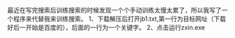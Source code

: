  最近在写完搜索后训练搜索的时候发现一个个手动训练太慢太累了，所以我写了一个程序来代替我来训练搜索。
1、下载解压后打开jb1.txt,第一行为目标网址（下载好后一开始是百度的），后面的一行为一个关键字。
2、点击运行zxin.exe
